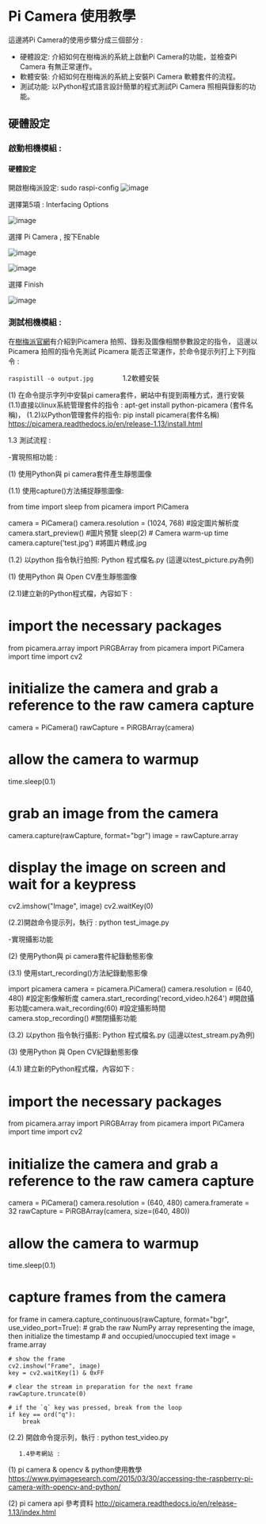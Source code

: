 # Pi Camera 使用教學

這邊將Pi Camera的使用步驟分成三個部分 :   
- 硬體設定: 介紹如何在樹梅派的系統上啟動Pi Camera的功能，並檢查Pi Camera 有無正常運作。
- 軟體安裝: 介紹如何在樹梅派的系統上安裝Pi Camera 軟體套件的流程。
- 測試功能: 以Python程式語言設計簡單的程式測試Pi Camera 照相與錄影的功能。

## 硬體設定

### 啟動相機模組 : 

#### 硬體設定

開啟樹梅派設定: sudo raspi-config
   ![image](https://github.com/MrLiuLiuLiu/RaspberryPi/blob/master/%E5%95%9F%E5%8B%95%E7%9B%B8%E6%A9%9F%E6%A8%A1%E7%B5%84-%E6%AD%A5%E9%A9%9F%E5%9B%9B.png)
   
選擇第5項 : Interfacing Options 

   ![image](https://github.com/MrLiuLiuLiu/RaspberryPi/blob/master/%E5%95%9F%E5%8B%95%E7%9B%B8%E6%A9%9F%E6%A8%A1%E7%B5%84-%E6%AD%A5%E9%A9%9F%E4%BA%8C.png)

選擇 Pi Camera , 按下Enable

   ![image](https://github.com/MrLiuLiuLiu/RaspberryPi/blob/master/%E5%95%9F%E5%8B%95%E7%9B%B8%E6%A9%9F%E6%A8%A1%E7%B5%84-%E6%AD%A5%E9%A9%9F%E4%B8%89.png)
   
   ![image](https://github.com/MrLiuLiuLiu/RaspberryPi/blob/master/%E5%95%9F%E5%8B%95%E7%9B%B8%E6%A9%9F%E6%A8%A1%E7%B5%84-%E6%AD%A5%E9%A9%9F%E5%9B%9B.png)

選擇 Finish

   ![image](https://github.com/MrLiuLiuLiu/RaspberryPi/blob/master/%E5%95%9F%E5%8B%95%E7%9B%B8%E6%A9%9F%E6%A8%A1%E7%B5%84-%E6%AD%A5%E9%A9%9F%E4%BA%94.png)

### 測試相機模組 :

在[樹梅派官網](https://www.raspberrypi.org/documentation/usage/camera/raspicam/ )有介紹到Picamera 拍照、錄影及圖像相關參數設定的指令，
這邊以Picamera 拍照的指令先測試 Picamera 能否正常運作，於命令提示列打上下列指令 : 

```raspistill -o output.jpg```
               
  1.2軟體安裝

(1)	在命令提示字列中安裝pi camera套件，網站中有提到兩種方式，進行安裝
(1.1)直接以linux系統管理套件的指令 : 
   		apt-get install python-picamera (套件名稱)，
   (1.2)以Python管理套件的指令: 
   		pip install picamera(套件名稱) 
https://picamera.readthedocs.io/en/release-1.13/install.html 

  1.3 測試流程 : 


-實現照相功能 : 

(1)	使用Python與 pi camera套件產生靜態圖像

(1.1)	使用capture()方法捕捉靜態圖像:

from time import sleep
from picamera import PiCamera

camera = PiCamera()
camera.resolution = (1024, 768) #設定圖片解析度
camera.start_preview() #圖片預覽
sleep(2) # Camera warm-up time
camera.capture('test.jpg') #將圖片轉成.jpg

(1.2)	以python 指令執行拍照: Python 程式檔名.py
    	 (這邊以test_picture.py為例)


(1)	使用Python 與 Open CV產生靜態圖像

(2.1)建立新的Python程式檔，內容如下 : 

# import the necessary packages
from picamera.array import PiRGBArray
from picamera import PiCamera
import time
import cv2
 
# initialize the camera and grab a reference to the raw camera capture
camera = PiCamera()
rawCapture = PiRGBArray(camera)
 
# allow the camera to warmup
time.sleep(0.1)
 
# grab an image from the camera
camera.capture(rawCapture, format="bgr")
image = rawCapture.array
 
# display the image on screen and wait for a keypress
cv2.imshow("Image", image)
cv2.waitKey(0)

(2.2)開啟命令提示列，執行 : python test_image.py


-實現攝影功能


(2)	使用Python與 pi camera套件紀錄動態影像

(3.1) 使用start_recording()方法紀錄動態影像

import picamera
camera = picamera.PiCamera()
camera.resolution = (640, 480)  #設定影像解析度 
camera.start_recording('record_video.h264') #開啟攝影功能camera.wait_recording(60) #設定攝影時間          
camera.stop_recording()  #關閉攝影功能

(3.2) 以python 指令執行攝影: Python 程式檔名.py
    	 (這邊以test_stream.py為例)

(3)	使用Python 與 Open CV紀錄動態影像

(4.1) 建立新的Python程式檔，內容如下 : 


# import the necessary packages
from picamera.array import PiRGBArray
from picamera import PiCamera
import time
import cv2
 
# initialize the camera and grab a reference to the raw camera capture
camera = PiCamera()
camera.resolution = (640, 480)
camera.framerate = 32
rawCapture = PiRGBArray(camera, size=(640, 480))
 
# allow the camera to warmup
time.sleep(0.1)
 
# capture frames from the camera
for frame in camera.capture_continuous(rawCapture, format="bgr", use_video_port=True):
	# grab the raw NumPy array representing the image, then initialize the timestamp
	# and occupied/unoccupied text
	image = frame.array
 
	# show the frame
	cv2.imshow("Frame", image)
	key = cv2.waitKey(1) & 0xFF
 
	# clear the stream in preparation for the next frame
	rawCapture.truncate(0)
 
	# if the `q` key was pressed, break from the loop
	if key == ord("q"):
		break
(2.2) 開啟命令提示列，執行 : python test_video.py


       1.4參考網站 :

(1)	pi camera & opencv & python使用教學
 https://www.pyimagesearch.com/2015/03/30/accessing-the-raspberry-pi-camera-with-opencv-and-python/ 

(2)	pi camera api 參考資料
http://picamera.readthedocs.io/en/release-1.13/index.html 

